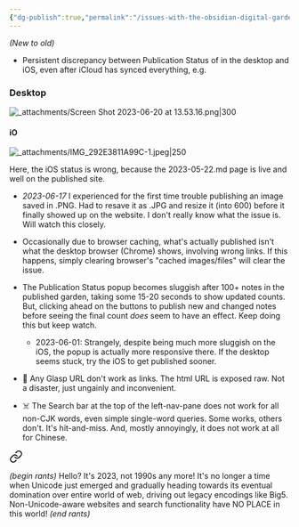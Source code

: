 ```yaml
---
{"dg-publish":true,"permalink":"/issues-with-the-obsidian-digital-garden-plugin/","noteIcon":"2","created":"","updated":""}
---
```


*(New to old)*

- Persistent discrepancy between Publication Status of in the desktop and iOS, even after iCloud has synced everything, e.g.

### Desktop
![_attachments/Screen Shot 2023-06-20 at 13.53.16.png|300](/img/user/_attachments/Screen%20Shot%202023-06-20%20at%2013.53.16.png)

#### iO
![_attachments/IMG_292E3811A99C-1.jpeg|250](/img/user/_attachments/IMG_292E3811A99C-1.jpeg)

Here, the iOS status is wrong, because the 2023-05-22.md page is live and well on the published site.

- _2023-06-17_ I experienced for the first time trouble publishing an image saved in .PNG. Had to resave it as .JPG and resize it (into 600) before it finally showed up on the website. I don't really know what the issue is. Will watch this closely.

- Occasionally due to browser caching, what's actually published isn't what the desktop browser (Chrome) shows, involving wrong links. If this happens, simply clearing browser's "cached images/files" will clear the issue.

- The Publication Status popup becomes sluggish after 100+ notes in the published garden, taking some 15-20 seconds to show updated counts. But, clicking ahead on the buttons to publish new and changed notes before seeing the final count *does* seem to have an effect. Keep doing this but keep watch.
	- 2023-06-01: Strangely, despite being much more sluggish on the iOS, the popup is actually more responsive there. If the desktop seems stuck, try the iOS to get published sooner.

- 🤷 Any Glasp URL don't work as links. The html URL is exposed raw. Not a disaster, just ungainly and inconvenient.

- ☠️ The Search bar at the top of the left-nav-pane does not work for all non-CJK words, even simple single-word queries. Some works, others don't. It's hit-and-miss. And, mostly annoyingly, it does not work at all for Chinese. 


<div class="transclusion internal-embed is-loaded"><a class="markdown-embed-link" href="/hello-it-s-not-1990s-any-more/" aria-label="Open link"><svg xmlns="http://www.w3.org/2000/svg" width="24" height="24" viewBox="0 0 24 24" fill="none" stroke="currentColor" stroke-width="2" stroke-linecap="round" stroke-linejoin="round" class="svg-icon lucide-link"><path d="M10 13a5 5 0 0 0 7.54.54l3-3a5 5 0 0 0-7.07-7.07l-1.72 1.71"></path><path d="M14 11a5 5 0 0 0-7.54-.54l-3 3a5 5 0 0 0 7.07 7.07l1.71-1.71"></path></svg></a><div class="markdown-embed">




*(begin rants)*
Hello? It's 2023, not 1990s any more! It's no longer a time when Unicode just emerged and gradually heading towards its eventual domination over entire world of web, driving out legacy encodings like Big5. Non-Unicode-aware websites and search functionality have NO PLACE in this world! 
*(end rants)*

</div></div>

